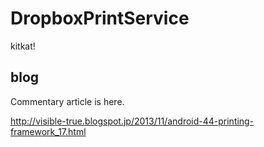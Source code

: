DropboxPrintService
===================

kitkat!


## blog

Commentary article is here.

http://visible-true.blogspot.jp/2013/11/android-44-printing-framework_17.html